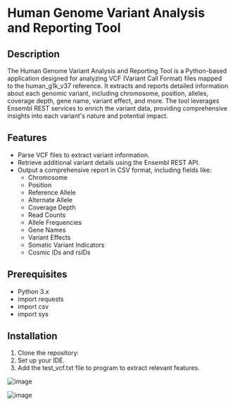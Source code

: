 # Human Genome Variant Analysis and Reporting Tool

## Description
The Human Genome Variant Analysis and Reporting Tool is a Python-based application designed for analyzing VCF (Variant Call Format) files mapped to the human_g1k_v37 reference. It extracts and reports detailed information about each genomic variant, including chromosome, position, alleles, coverage depth, gene name, variant effect, and more. The tool leverages Ensembl REST services to enrich the variant data, providing comprehensive insights into each variant's nature and potential impact.

## Features
- Parse VCF files to extract variant information.
- Retrieve additional variant details using the Ensembl REST API.
- Output a comprehensive report in CSV format, including fields like:
  - Chromosome
  - Position
  - Reference Allele
  - Alternate Allele
  - Coverage Depth
  - Read Counts
  - Allele Frequencies
  - Gene Names
  - Variant Effects
  - Somatic Variant Indicators
  - Cosmic IDs and rsIDs

## Prerequisites
- Python 3.x
- import requests
- import csv
- import sys

## Installation
1. Clone the repository:
2. Set up your IDE.
3. Add the test_vcf.txt file to program to extract relevant features.

![image](https://github.com/cmorris2945/Human-Genome-Variant-Analysis-and-Reporting-Tool/assets/30676606/e6be77d6-2282-45d0-bc39-15eccbce89a0)



![image](https://github.com/cmorris2945/Human-Genome-Variant-Analysis-and-Reporting-Tool/assets/30676606/42c8b190-659c-4282-b204-9b79ade22659)


